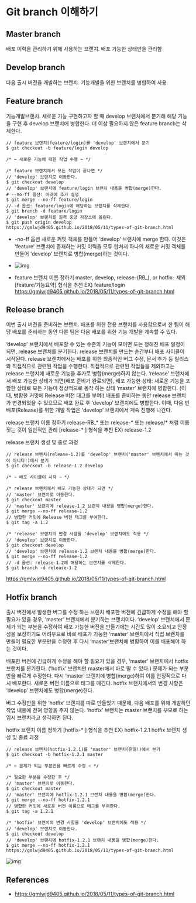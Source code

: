 # Git branch 이해하기

## Master branch

배포 이력을 관리하기 위해 사용하는 브랜치. 배포 가능한 상태만을 관리함

## Develop branch

다음 출시 버전을 개발하는 브랜치. 기능개발을 위한 브랜치를 병합하여 사용.

## Feature branch

기능개발브랜치. 새로운 기능 구현하고자 할 때 develop 브랜치에서 분기해 해당 기능을 구현 후 develop 브랜치에 병합한다. 더 이상 필요하지 않은 feature branch는 삭제한다. 

```
// feature 브랜치(feature/login)를 'develop' 브랜치에서 분기
$ git checkout -b feature/login develop

/* ~ 새로운 기능에 대한 작업 수행 ~ */

/* feature 브랜치에서 모든 작업이 끝나면 */
// 'develop' 브랜치로 이동한다.
$ git checkout develop
// 'develop' 브랜치에 feature/login 브랜치 내용을 병합(merge)한다.
# --no-ff 옵션: 아래에 추가 설명
$ git merge --no-ff feature/login
// -d 옵션: feature/login에 해당하는 브랜치를 삭제한다.
$ git branch -d feature/login
// 'develop' 브랜치를 원격 중앙 저장소에 올린다.
$ git push origin develop
https://gmlwjd9405.github.io/2018/05/11/types-of-git-branch.html
```

- -no-ff 옵션
  새로운 커밋 객체를 만들어 ‘develop’ 브랜치에 merge 한다.
  이것은 ‘feature’ 브랜치에 존재하는 커밋 이력을 모두 합쳐서 하나의 새로운 커밋 객체를 만들어 ‘develop’ 브랜치로 병합(merge)하는 것이다.

- ![img](https://gmlwjd9405.github.io/images/types-of-git-branch/feature-branch-merge.png)

  

- feature 브랜치 이름 정하기
  master, develop, release-(RB_), or hotfix- 제외
  [feature/기능요약] 형식을 추천 EX) feature/login
  https://gmlwjd9405.github.io/2018/05/11/types-of-git-branch.html

## Release branch

이번 출시 버전을 준비하는 브랜치. 배포를 위한 전용 브랜치를 사용함으로써 한 팀이 해당 배포를 준비하는 동안 다른 팀은 다음 배포를 위한 기능 개발을 계속할 수 있다. 

‘develop’ 브랜치에서 배포할 수 있는 수준의 기능이 모이면 또는 정해진 배포 일정이 되면, release 브랜치를 분기한다.
release 브랜치를 만드는 순간부터 배포 사이클이 시작된다.
release 브랜치에서는 배포를 위한 최종적인 버그 수정, 문서 추가 등 릴리스와 직접적으로 관련된 작업을 수행한다.
직접적으로 관련된 작업들을 제외하고는 release 브랜치에 새로운 기능을 추가로 병합(merge)하지 않는다.
‘release’ 브랜치에서 배포 가능한 상태가 되면(배포 준비가 완료되면),
배포 가능한 상태: 새로운 기능을 포함한 상태로 모든 기능이 정상적으로 동작 하는 상태
‘master’ 브랜치에 병합한다. (이때, 병합한 커밋에 Release 버전 태그를 부여!)
배포를 준비하는 동안 release 브랜치가 변경되었을 수 있으므로 배포 완료 후 ‘develop’ 브랜치에도 병합한다.
이때, 다음 번 배포(Release)를 위한 개발 작업은 ‘develop’ 브랜치에서 계속 진행해 나간다.

release 브랜치 이름 정하기
release-RB_* 또는 release-* 또는 release/* 처럼 이름 짓는 것이 일반적인 관례
[release-* ] 형식을 추천 EX) release-1.2

release 브랜치 생성 및 종료 과정

```
// release 브랜치(release-1.2)를 'develop' 브랜치('master' 브랜치에서 따는 것이 아니다!)에서 분기
$ git checkout -b release-1.2 develop

/* ~ 배포 사이클이 시작 ~ */

/* release 브랜치에서 배포 가능한 상태가 되면 */
// 'master' 브랜치로 이동한다.
$ git checkout master
// 'master' 브랜치에 release-1.2 브랜치 내용을 병합(merge)한다.
$ git merge --no-ff release-1.2
// 병합한 커밋에 Release 버전 태그를 부여한다.
$ git tag -a 1.2

/* 'release' 브랜치의 변경 사항을 'develop' 브랜치에도 적용 */
// 'develop' 브랜치로 이동한다.
$ git checkout develop
// 'develop' 브랜치에 release-1.2 브랜치 내용을 병합(merge)한다.
$ git merge --no-ff release-1.2
// -d 옵션: release-1.2에 해당하는 브랜치를 삭제한다.
$ git branch -d release-1.2
```


https://gmlwjd9405.github.io/2018/05/11/types-of-git-branch.html





## Hotfix branch

출시 버전에서 발생한 버그를 수정 하는 브랜치
배포한 버전에 긴급하게 수정을 해야 할 필요가 있을 경우, ‘master’ 브랜치에서 분기하는 브랜치이다. ‘develop’ 브랜치에서 문제가 되는 부분을 수정하여 배포 가능한 버전을 만들기에는 시간도 많이 소요되고 안정성을 보장하기도 어려우므로 바로 배포가 가능한 ‘master’ 브랜치에서 직접 브랜치를 만들어 필요한 부분만을 수정한 후 다시 ‘master’브랜치에 병합하여 이를 배포해야 하는 것이다.

배포한 버전에 긴급하게 수정을 해야 할 필요가 있을 경우,
‘master’ 브랜치에서 hotfix 브랜치를 분기한다. (‘hotfix’ 브랜치만 master에서 바로 딸 수 있다.)
문제가 되는 부분만을 빠르게 수정한다.
다시 ‘master’ 브랜치에 병합(merge)하여 이를 안정적으로 다시 배포한다.
새로운 버전 이름으로 태그를 매긴다.
hotfix 브랜치에서의 변경 사항은 ‘develop’ 브랜치에도 병합(merge)한다.



버그 수정만을 위한 ‘hotfix’ 브랜치를 따로 만들었기 때문에, 다음 배포를 위해 개발하던 작업 내용에 전혀 영향을 주지 않는다. ‘hotfix’ 브랜치는 master 브랜치를 부모로 하는 임시 브랜치라고 생각하면 된다.

hotfix 브랜치 이름 정하기
[hotfix-* ] 형식을 추천 EX) hotfix-1.2.1
hotfix 브랜치 생성 및 종료 과정

```
// release 브랜치(hotfix-1.2.1)를 'master' 브랜치(유일!)에서 분기
$ git checkout -b hotfix-1.2.1 master

/* ~ 문제가 되는 부분만을 빠르게 수정 ~ */

/* 필요한 부분을 수정한 후 */
// 'master' 브랜치로 이동한다.
$ git checkout master
// 'master' 브랜치에 hotfix-1.2.1 브랜치 내용을 병합(merge)한다.
$ git merge --no-ff hotfix-1.2.1
// 병합한 커밋에 새로운 버전 이름으로 태그를 부여한다.
$ git tag -a 1.2.1

/* 'hotfix' 브랜치의 변경 사항을 'develop' 브랜치에도 적용 */
// 'develop' 브랜치로 이동한다.
$ git checkout develop
// 'develop' 브랜치에 hotfix-1.2.1 브랜치 내용을 병합(merge)한다.
$ git merge --no-ff hotfix-1.2.1
https://gmlwjd9405.github.io/2018/05/11/types-of-git-branch.html
```





![img](https://gmlwjd9405.github.io/images/types-of-git-branch/hotfix-branch.svg)

## References

- https://gmlwjd9405.github.io/2018/05/11/types-of-git-branch.html